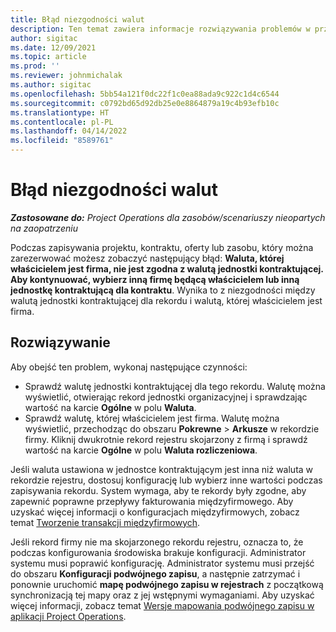```yaml
---
title: Błąd niezgodności walut
description: Ten temat zawiera informacje rozwiązywania problemów w przypadku błędu niezgodności walut, który występuje podczas zapisywania określonych typów rekordów.
author: sigitac
ms.date: 12/09/2021
ms.topic: article
ms.prod: ''
ms.reviewer: johnmichalak
ms.author: sigitac
ms.openlocfilehash: 5bb54a121f0dc22f1c0ea88ada9c922c1d4c6544
ms.sourcegitcommit: c0792bd65d92db25e0e8864879a19c4b93efb10c
ms.translationtype: HT
ms.contentlocale: pl-PL
ms.lasthandoff: 04/14/2022
ms.locfileid: "8589761"
---
```

# <a name="currency-mismatch-error"></a>Błąd niezgodności walut 

_**Zastosowane do:** Project Operations dla zasobów/scenariuszy nieopartych na zaopatrzeniu_

Podczas zapisywania projektu, kontraktu, oferty lub zasobu, który można zarezerwować możesz zobaczyć następujący błąd: **Waluta, której właścicielem jest firma, nie jest zgodna z walutą jednostki kontraktującej. Aby kontynuować, wybierz inną firmę będącą właścicielem lub inną jednostkę kontraktującą dla kontraktu**. Wynika to z niezgodności między walutą jednostki kontraktującej dla rekordu i walutą, której właścicielem jest firma.


## <a name="resolution"></a>Rozwiązywanie

Aby obejść ten problem, wykonaj następujące czynności:
- Sprawdź walutę jednostki kontraktującej dla tego rekordu. Walutę można wyświetlić, otwierając rekord jednostki organizacyjnej i sprawdzając wartość na karcie **Ogólne** w polu **Waluta**.
- Sprawdź walutę, której właścicielem jest firma. Walutę można wyświetlić, przechodząc do obszaru **Pokrewne** > **Arkusze** w rekordzie firmy. Kliknij dwukrotnie rekord rejestru skojarzony z firmą i sprawdź wartość na karcie **Ogólne** w polu **Waluta rozliczeniowa**.

Jeśli waluta ustawiona w jednostce kontraktującym jest inna niż waluta w rekordzie rejestru, dostosuj konfigurację lub wybierz inne wartości podczas zapisywania rekordu. System wymaga, aby te rekordy były zgodne, aby zapewnić poprawne przepływy fakturowania międzyfirmowego. Aby uzyskać więcej informacji o konfiguracjach międzyfirmowych, zobacz temat [Tworzenie transakcji międzyfirmowych](../../project-accounting/create-intercompany-transactions.md).

Jeśli rekord firmy nie ma skojarzonego rekordu rejestru, oznacza to, że podczas konfigurowania środowiska brakuje konfiguracji. Administrator systemu musi poprawić konfigurację. Administrator systemu musi przejść do obszaru **Konfiguracji podwójnego zapisu**, a następnie zatrzymać i ponownie uruchomić **mapę podwójnego zapisu w rejestrach** z początkową synchronizacją tej mapy oraz z jej wstępnymi wymaganiami. Aby uzyskać więcej informacji, zobacz temat [Wersje mapowania podwójnego zapisu w aplikacji Project Operations](../../environment/resource-dual-write-maps.md).
